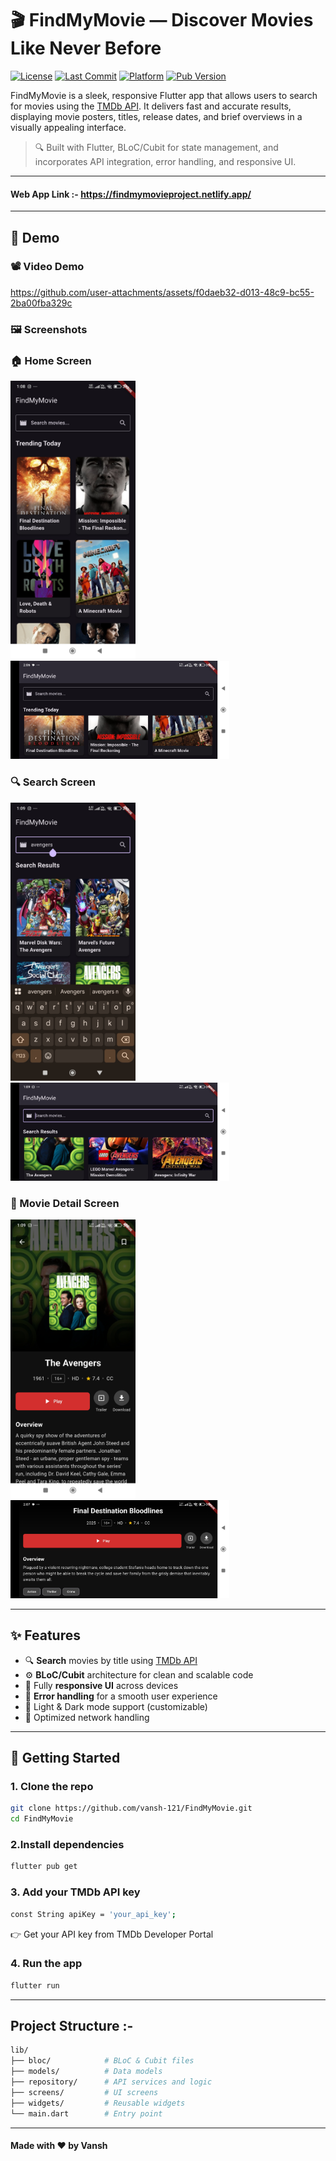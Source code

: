 # 🎬 FindMyMovie — Discover Movies Like Never Before

[![License](https://img.shields.io/github/license/vansh-121/FindMyMovie?style=for-the-badge)](LICENSE)
[![Last Commit](https://img.shields.io/github/last-commit/vansh-121/FindMyMovie?style=for-the-badge)](https://github.com/vansh-121/FindMyMovie/commits)
[![Platform](https://img.shields.io/badge/platform-Flutter-blue?style=for-the-badge&logo=flutter)](https://flutter.dev)
[![Pub Version](https://img.shields.io/pub/v/flutter_bloc?style=for-the-badge)](https://pub.dev/packages/flutter_bloc)

FindMyMovie is a sleek, responsive Flutter app that allows users to search for movies using the [TMDb API](https://www.themoviedb.org/documentation/api). It delivers fast and accurate results, displaying movie posters, titles, release dates, and brief overviews in a visually appealing interface.

> 🔍 Built with Flutter, BLoC/Cubit for state management, and incorporates API integration, error handling, and responsive UI.

---

#### Web App Link :- https://findmymovieproject.netlify.app/

---

## 🧪 Demo

### 📽️ Video Demo


https://github.com/user-attachments/assets/f0daeb32-d013-48c9-bc55-2ba00fba329c


### 🖼️ Screenshots

### 🏠 Home Screen
<p float="left">
  <img src="screenshots/home_portrait.jpg" width="200"/>
  <img src="screenshots/home_landscape.jpg" width="350"/>
</p>

### 🔍 Search Screen
<p float="left">
  <img src="screenshots/search_portrait.jpg" width="200"/>
  <img src="screenshots/search_landscape.jpg" width="350"/>
</p>

### 🎥 Movie Detail Screen
<p float="left">
  <img src="screenshots/detail_portrait.jpg" width="200"/>
  <img src="screenshots/detail_landscape.jpg" width="350"/>
</p>


---

## ✨ Features

- 🔍 **Search** movies by title using [TMDb API](https://www.themoviedb.org/documentation/api)
- ⚙️ **BLoC/Cubit** architecture for clean and scalable code
- 📱 Fully **responsive UI** across devices
- 🧩 **Error handling** for a smooth user experience
- 🌙 Light & Dark mode support (customizable)
- 📡 Optimized network handling

---

## 🚀 Getting Started

### 1. Clone the repo

```bash
git clone https://github.com/vansh-121/FindMyMovie.git
cd FindMyMovie
```

### 2.Install dependencies

```bash
flutter pub get
```

### 3. Add your TMDb API key

```bash
const String apiKey = 'your_api_key';
```
👉 Get your API key from TMDb Developer Portal


### 4. Run the app

```bash
flutter run
```


---


## Project Structure :-

```bash
lib/
├── bloc/            # BLoC & Cubit files
├── models/          # Data models
├── repository/      # API services and logic
├── screens/         # UI screens
├── widgets/         # Reusable widgets
└── main.dart        # Entry point
```
---

#### Made with ❤️ by Vansh
